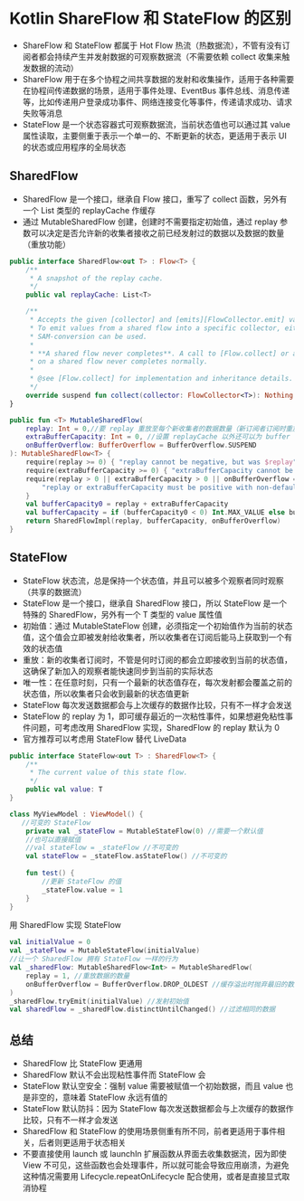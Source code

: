 # Kotlin ShareFlow 和 StateFlow 的区别
- ShareFlow 和 StateFlow 都属于 Hot Flow 热流（热数据流），不管有没有订阅者都会持续产生并发射数据的可观察数据流（不需要依赖 collect 收集来触发数据的流动）
- ShareFlow 用于在多个协程之间共享数据的发射和收集操作，适用于各种需要在协程间传递数据的场景，适用于事件处理、EventBus 事件总线、消息传递等，比如传递用户登录成功事件、网络连接变化等事件，传递请求成功、请求失败等消息
- StateFlow 是一个状态容器式可观察数据流，当前状态值也可以通过其 value 属性读取，主要侧重于表示一个单一的、不断更新的状态，更适用于表示 UI 的状态或应用程序的全局状态

## SharedFlow
- SharedFlow 是一个接口，继承自 Flow 接口，重写了 collect 函数，另外有一个 List<T> 类型的 replayCache 作缓存
- 通过 MutableSharedFlow 创建，创建时不需要指定初始值，通过 replay 参数可以决定是否允许新的收集者接收之前已经发射过的数据以及数据的数量（重放功能）

```kotlin
public interface SharedFlow<out T> : Flow<T> {
    /**
     * A snapshot of the replay cache.
     */
    public val replayCache: List<T>

    /**
     * Accepts the given [collector] and [emits][FlowCollector.emit] values into it.
     * To emit values from a shared flow into a specific collector, either `collector.emitAll(flow)` or `collect { ... }`
     * SAM-conversion can be used.
     *
     * **A shared flow never completes**. A call to [Flow.collect] or any other terminal operator
     * on a shared flow never completes normally.
     *
     * @see [Flow.collect] for implementation and inheritance details.
     */
    override suspend fun collect(collector: FlowCollector<T>): Nothing
}
```

```kotlin
public fun <T> MutableSharedFlow(
    replay: Int = 0,//要 replay 重放至每个新收集者的数据数量（新订阅者订阅时重放多少个之前发射的值），如果赋值为 0 表示不进行重放
    extraBufferCapacity: Int = 0, //设置 replayCache 以外还可以为 buffer 额外追加的缓存量（bufferCapacity = replay + extraBufferCapacity）
    onBufferOverflow: BufferOverflow = BufferOverflow.SUSPEND
): MutableSharedFlow<T> {
    require(replay >= 0) { "replay cannot be negative, but was $replay" }
    require(extraBufferCapacity >= 0) { "extraBufferCapacity cannot be negative, but was $extraBufferCapacity" }
    require(replay > 0 || extraBufferCapacity > 0 || onBufferOverflow == BufferOverflow.SUSPEND) {
        "replay or extraBufferCapacity must be positive with non-default onBufferOverflow strategy $onBufferOverflow"
    }
    val bufferCapacity0 = replay + extraBufferCapacity
    val bufferCapacity = if (bufferCapacity0 < 0) Int.MAX_VALUE else bufferCapacity0 // coerce to MAX_VALUE on overflow
    return SharedFlowImpl(replay, bufferCapacity, onBufferOverflow)
}
```

## StateFlow
- StateFlow 状态流，总是保持一个状态值，并且可以被多个观察者同时观察（共享的数据流）
- StateFlow 是一个接口，继承自 SharedFlow 接口，所以 StateFlow 是一个特殊的 SharedFlow，另外有一个 T 类型的 value 属性值
- 初始值：通过 MutableStateFlow 创建，必须指定一个初始值作为当前的状态值，这个值会立即被发射给收集者，所以收集者在订阅后能马上获取到一个有效的状态值
- 重放：新的收集者订阅时，不管是何时订阅的都会立即接收到当前的状态值，这确保了新加入的观察者能快速同步到当前的实际状态
- 唯一性：在任意时刻，只有一个最新的状态值存在，每次发射都会覆盖之前的状态值，所以收集者只会收到最新的状态值更新
- StateFlow 每次发送数据都会与上次缓存的数据作比较，只有不一样才会发送
- StateFlow 的 replay 为 1，即可缓存最近的一次粘性事件，如果想避免粘性事件问题，可考虑改用 SharedFlow 实现，SharedFlow 的 replay 默认为 0
- 官方推荐可以考虑用 StateFlow 替代 LiveData

```kotlin
public interface StateFlow<out T> : SharedFlow<T> {
    /**
     * The current value of this state flow.
     */
    public val value: T
}
```

```kotlin
class MyViewModel : ViewModel() {
   //可变的 StateFlow
    private val _stateFlow = MutableStateFlow(0) //需要一个默认值
    //也可以直接赋值
    //val stateFlow = _stateFlow //不可变的
    val stateFlow = _stateFlow.asStateFlow() //不可变的
    
    fun test() {
        //更新 StateFlow 的值
        _stateFlow.value = 1
    }
}
```

用 SharedFlow 实现 StateFlow
```kotlin
val initialValue = 0
val _stateFlow = MutableStateFlow(initialValue)
//让一个 SharedFlow 拥有 StateFlow 一样的行为
val _sharedFlow: MutableSharedFlow<Int> = MutableSharedFlow(
    replay = 1, //重放数据的数量
    onBufferOverflow = BufferOverflow.DROP_OLDEST //缓存溢出时抛弃最旧的数据
)
_sharedFlow.tryEmit(initialValue) //发射初始值
val sharedFlow = _sharedFlow.distinctUntilChanged() //过滤相同的数据
 ```

## 总结
- SharedFlow 比 StateFlow 更通用
- SharedFlow 默认不会出现粘性事件而 StateFlow 会
- StateFlow 默认空安全：强制 value 需要被赋值一个初始数据，而且 value 也是非空的，意味着 StateFlow 永远有值的 
- StateFlow 默认防抖：因为 StateFlow 每次发送数据都会与上次缓存的数据作比较，只有不一样才会发送
- SharedFlow 和 StateFlow 的使用场景侧重有所不同，前者更适用于事件相关，后者则更适用于状态相关
- 不要直接使用 launch 或 launchIn 扩展函数从界面去收集数据流，因为即使 View 不可见，这些函数也会处理事件，所以就可能会导致应用崩溃，为避免这种情况需要用 Lifecycle.repeatOnLifecycle 配合使用，或者是直接显式取消协程




 